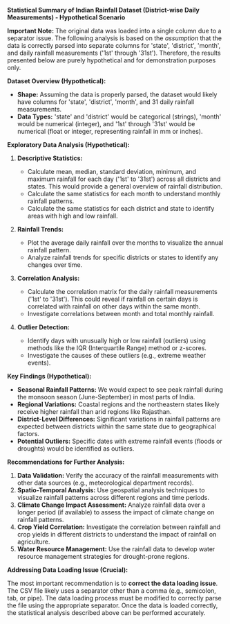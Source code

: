**Statistical Summary of Indian Rainfall Dataset (District-wise Daily Measurements) - Hypothetical Scenario**

**Important Note:** The original data was loaded into a single column due to a separator issue. The following analysis is based on the *assumption* that the data is correctly parsed into separate columns for 'state', 'district', 'month', and daily rainfall measurements ('1st' through '31st'). Therefore, the results presented below are purely hypothetical and for demonstration purposes only.

**Dataset Overview (Hypothetical):**

*   **Shape:** Assuming the data is properly parsed, the dataset would likely have columns for 'state', 'district', 'month', and 31 daily rainfall measurements.
*   **Data Types:** 'state' and 'district' would be categorical (strings), 'month' would be numerical (integer), and '1st' through '31st' would be numerical (float or integer, representing rainfall in mm or inches).

**Exploratory Data Analysis (Hypothetical):**

1.  **Descriptive Statistics:**
    *   Calculate mean, median, standard deviation, minimum, and maximum rainfall for each day ('1st' to '31st') across all districts and states. This would provide a general overview of rainfall distribution.
    *   Calculate the same statistics for each month to understand monthly rainfall patterns.
    *   Calculate the same statistics for each district and state to identify areas with high and low rainfall.

2.  **Rainfall Trends:**
    *   Plot the average daily rainfall over the months to visualize the annual rainfall pattern.
    *   Analyze rainfall trends for specific districts or states to identify any changes over time.

3.  **Correlation Analysis:**
    *   Calculate the correlation matrix for the daily rainfall measurements ('1st' to '31st'). This could reveal if rainfall on certain days is correlated with rainfall on other days within the same month.
    *   Investigate correlations between month and total monthly rainfall.

4.  **Outlier Detection:**
    *   Identify days with unusually high or low rainfall (outliers) using methods like the IQR (Interquartile Range) method or z-scores.
    *   Investigate the causes of these outliers (e.g., extreme weather events).

**Key Findings (Hypothetical):**

*   **Seasonal Rainfall Patterns:** We would expect to see peak rainfall during the monsoon season (June-September) in most parts of India.
*   **Regional Variations:** Coastal regions and the northeastern states likely receive higher rainfall than arid regions like Rajasthan.
*   **District-Level Differences:** Significant variations in rainfall patterns are expected between districts within the same state due to geographical factors.
*   **Potential Outliers:** Specific dates with extreme rainfall events (floods or droughts) would be identified as outliers.

**Recommendations for Further Analysis:**

1.  **Data Validation:** Verify the accuracy of the rainfall measurements with other data sources (e.g., meteorological department records).
2.  **Spatio-Temporal Analysis:** Use geospatial analysis techniques to visualize rainfall patterns across different regions and time periods.
3.  **Climate Change Impact Assessment:** Analyze rainfall data over a longer period (if available) to assess the impact of climate change on rainfall patterns.
4.  **Crop Yield Correlation:** Investigate the correlation between rainfall and crop yields in different districts to understand the impact of rainfall on agriculture.
5.  **Water Resource Management:** Use the rainfall data to develop water resource management strategies for drought-prone regions.

**Addressing Data Loading Issue (Crucial):**

The most important recommendation is to **correct the data loading issue**. The CSV file likely uses a separator other than a comma (e.g., semicolon, tab, or pipe). The data loading process must be modified to correctly parse the file using the appropriate separator. Once the data is loaded correctly, the statistical analysis described above can be performed accurately.